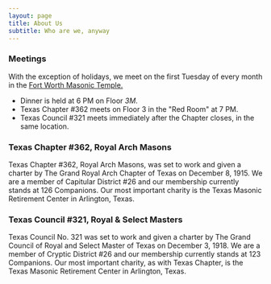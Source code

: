 ```yaml
---
layout: page
title: About Us
subtitle: Who are we, anyway
---
```

### Meetings

With the exception of holidays, we meet on the first Tuesday of every month in the [Fort Worth Masonic Temple.](https://goo.gl/maps/KBkeZiZwJiD2)

- Dinner is held at 6 PM on Floor *3M*.
- Texas Chapter \#362 meets on Floor 3 in the "Red Room" at 7 PM.
- Texas Council \#321 meets immediately after the Chapter closes, in the same location.

### Texas Chapter \#362, Royal Arch Masons
Texas Chapter \#362, Royal Arch Masons, was set to work and given a charter by The Grand Royal Arch Chapter of Texas on December 8, 1915. We are a member of Capitular District \#26 and our membership currently stands at 126 Companions. Our most important charity is the Texas Masonic Retirement Center in Arlington, Texas.

### Texas Council \#321, Royal & Select Masters
Texas Council No. 321 was set to work and given a charter by The Grand Council of Royal and Select Master of Texas on December 3, 1918. We are a member of Cryptic District \#26 and our membership currently stands at 123 Companions. Our most important charity, as with Texas Chapter, is the Texas Masonic Retirement Center in Arlington, Texas.
